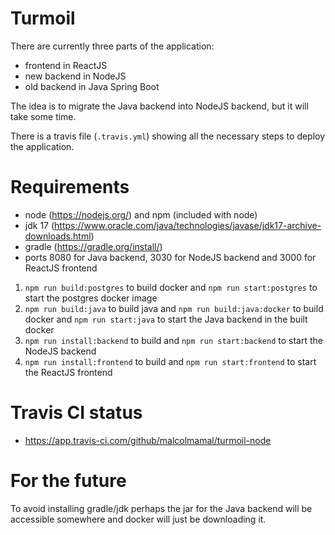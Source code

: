 # Turmoil

There are currently three parts of the application:

+ frontend in ReactJS
+ new backend in NodeJS
+ old backend in Java Spring Boot

The idea is to migrate the Java backend into NodeJS backend, but it will take some time.

There is a travis file (`.travis.yml`) showing all the necessary steps to deploy the application.

# Requirements
+ node (https://nodejs.org/) and npm (included with node)
+ jdk 17 (https://www.oracle.com/java/technologies/javase/jdk17-archive-downloads.html) 
+ gradle (https://gradle.org/install/)
+ ports 8080 for Java backend, 3030 for NodeJS backend and 3000 for ReactJS frontend 

1. `npm run build:postgres` to build docker and `npm run start:postgres` to start the postgres docker image
2. `npm run build:java` to build java and `npm run build:java:docker` to build docker and `npm run start:java` to start the Java backend in the built docker
3. `npm run install:backend` to build and `npm run start:backend` to start the NodeJS backend
4. `npm run install:frontend` to build and `npm run start:frontend` to start the ReactJS frontend
 
# Travis CI status
+ https://app.travis-ci.com/github/malcolmamal/turmoil-node

# For the future
To avoid installing gradle/jdk perhaps the jar for the Java backend will be accessible somewhere and docker will just be downloading it.